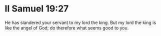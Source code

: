 # II Samuel 19:27

He has slandered your servant to my lord the king. But my lord the king is like the angel of God; do therefore what seems good to you.
